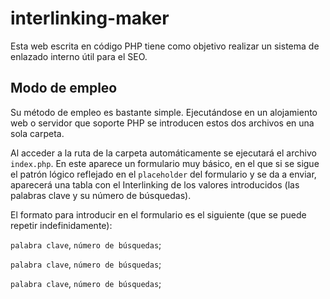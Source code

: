# interlinking-maker
Esta web escrita en código PHP tiene como objetivo realizar un sistema de enlazado interno útil para el SEO.

## Modo de empleo

Su método de empleo es bastante simple. Ejecutándose en un alojamiento web o servidor que soporte PHP se introducen estos dos archivos en una sola carpeta.

Al acceder a la ruta de la carpeta automáticamente se ejecutará el archivo `index.php`. En este aparece un formulario muy básico, en el que si se sigue el patrón lógico reflejado en el `placeholder` del formulario y se da a enviar, aparecerá una tabla con el Interlinking de los valores introducidos (las palabras clave y su número de búsquedas).

El formato para introducir en el formulario es el siguiente (que se puede repetir indefinidamente):

`palabra clave`, `número de búsquedas`;

`palabra clave`, `número de búsquedas`;

`palabra clave`, `número de búsquedas`;
